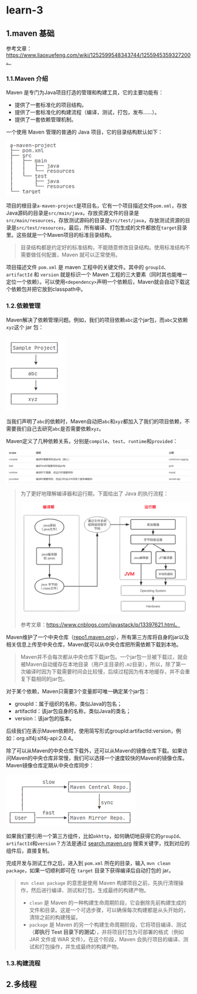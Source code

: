 # learn-3

## 1.maven 基础

参考文章：https://www.liaoxuefeng.com/wiki/1252599548343744/1255945359327200。

### 1.1.Maven 介绍

Maven 是专门为Java项目打造的管理和构建工具，它的主要功能有：

- 提供了一套标准化的项目结构。
- 提供了一套标准化的构建流程（编译，测试，打包，发布……）。
- 提供了一套依赖管理机制。

一个使用 Maven 管理的普通的 Java 项目，它的目录结构默认如下：

![image-20230811161957827](./learn-3.assets/image-20230811161957827.png)

项目的根目录`a-maven-project`是项目名，它有一个项目描述文件`pom.xml`，存放Java源码的目录是`src/main/java`，存放资源文件的目录是`src/main/resources`，存放测试源码的目录是`src/test/java`，存放测试资源的目录是`src/test/resources`，最后，所有编译、打包生成的文件都放在`target`目录里。这些就是一个Maven项目的标准目录结构。

> 目录结构都是约定好的标准结构，不能随意修改目录结构。使用标准结构不需要做任何配置，Maven 就可以正常使用。

项目描述文件 `pom.xml` 是 maven 工程中的关键文件。其中的 `groupId`、`artifactId` 和 `version` 就是标识一个 Maven 工程的三大要素（同时其也能唯一定位一个依赖）。可以使用`<dependency>`声明一个依赖后，Maven就会自动下载这个依赖包并把它放到classpath中。

### 1.2.依赖管理

Maven解决了依赖管理问题。例如，我们的项目依赖`abc`这个jar包，而`abc`又依赖`xyz`这个 jar 包：

![image-20230811172542694](./learn-3.assets/image-20230811172542694.png)

当我们声明了`abc`的依赖时，Maven自动把`abc`和`xyz`都加入了我们的项目依赖，不需要我们自己去研究`abc`是否需要依赖`xyz`。

Maven定义了几种依赖关系，分别是`compile`、`test`、`runtime`和`provided`：

![image-20230811173350746](./learn-3.assets/image-20230811173350746.png)

> 为了更好地理解编译器和运行期，下面给出了 Java 的执行流程：
>
> ![image-20230811173631846](./learn-3.assets/image-20230811173631846.png)
>
> 参考文章：https://www.cnblogs.com/javastack/p/13397621.html。

Maven维护了一个中央仓库（[repo1.maven.org](https://repo1.maven.org/)），所有第三方库将自身的jar以及相关信息上传至中央仓库，Maven就可以从中央仓库把所需依赖下载到本地。

>Maven并不会每次都从中央仓库下载jar包。一个jar包一旦被下载过，就会被Maven自动缓存在本地目录（用户主目录的`.m2`目录），所以，除了第一次编译时因为下载需要时间会比较慢，后续过程因为有本地缓存，并不会重复下载相同的jar包。

对于某个依赖，Maven只需要3个变量即可唯一确定某个jar包：

- groupId：属于组织的名称，类似Java的包名；
- artifactId：该jar包自身的名称，类似Java的类名；
- version：该jar包的版本。

后续我们在表示Maven依赖时，使用简写形式groupId:artifactId:version，例如：org.slf4j:slf4j-api:2.0.4。

除了可以从Maven的中央仓库下载外，还可以从Maven的镜像仓库下载。如果访问Maven的中央仓库非常慢，我们可以选择一个速度较快的Maven的镜像仓库。Maven镜像仓库定期从中央仓库同步：

![image-20230811174710107](./learn-3.assets/image-20230811174710107.png)

如果我们要引用一个第三方组件，比如`okhttp`，如何确切地获得它的`groupId`、`artifactId`和`version`？方法是通过 [search.maven.org](https://search.maven.org/) 搜索关键字，找到对应的组件后，直接复制。

完成开发与测试工作之后，进入到 `pom.xml` 所在的目录，输入 `mvn clean package`，如果一切顺利即可在 `target` 目录下获得编译后自动打包的 jar。 

> `mvn clean package` 的意思是使用 Maven 构建项目之前，先执行清理操作，然后进行编译、测试和打包，生成最终的构建产物。
>
> * `clean` 是 Maven 的一种构建生命周期阶段，它会删除先前构建生成的文件和目录。这是一个可选步骤，可以确保每次构建都是从头开始的，清除之前的构建残留。
> * `package` 是 Maven 的另一个构建生命周期阶段，它将项目编译、测试（**即执行 Test 目录下的测试**），并将项目打包为可部署的格式（例如 JAR 文件或 WAR 文件）。在这个阶段，Maven 会执行项目的编译、测试和打包操作，并生成最终的构建产物。

### 1.3.构建流程











## 2.多线程







